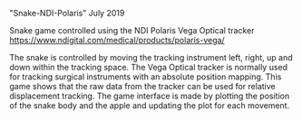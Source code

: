 "Snake-NDI-Polaris" 
July 2019

Snake game controlled using the NDI Polaris Vega Optical tracker
https://www.ndigital.com/medical/products/polaris-vega/

The snake is controlled by moving the tracking instrument left, right, up and down within the tracking space.
The Vega Optical tracker is normally used for tracking surgical instruments with an absolute position mapping. This game shows that the raw data from the tracker can be used for relative displacement tracking. 
The game interface is made by plotting the position of the snake body and the apple and updating the plot for each movement.
